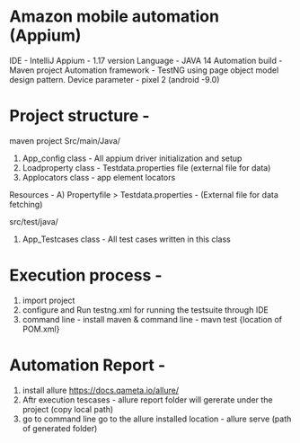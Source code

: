 # Amazon mobile automation (Appium) 

IDE - IntelliJ 
Appium - 1.17 version 
Language - JAVA 14 
Automation build - Maven project
Automation framework - TestNG using page object model design pattern.
Device parameter - pixel 2 (android -9.0)


# Project structure - 
maven project 
Src/main/Java/ 
1) App_config class - All appium driver initialization and setup 
2) Loadproperty class - Testdata.properties file (external file for data)
3) Applocators class - app element locators 

Resources - 
A) Propertyfile > Testdata.properties - (External file for data fetching) 

src/test/java/ 
1) App_Testcases class - All test cases written in this class

# Execution process - 
1) import project 
2) configure and Run testng.xml for running the testsuite through IDE
3) command line - install maven & command line - mavn test {location of POM.xml} 

# Automation Report - 
1) install allure https://docs.qameta.io/allure/ 
2) Aftr execution tescases - allure report folder will gererate under the project (copy local path)
3) go to command line go to the allure installed location - allure serve (path of generated folder) 


